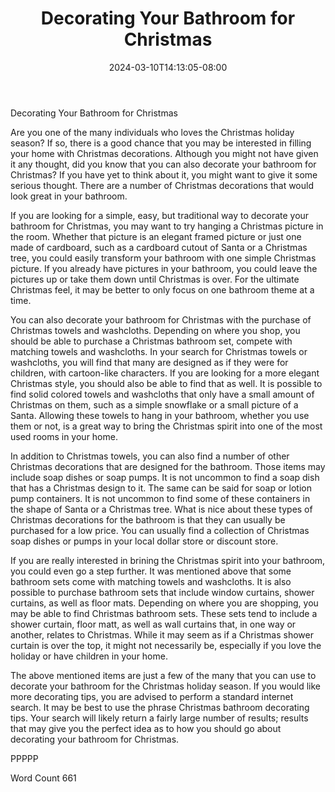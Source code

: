 ﻿---
title: "Decorating Your Bathroom for Christmas"
date: 2024-03-10T14:13:05-08:00
description: "Decorating for Christmas Tips for Web Success"
featured_image: "/images/Decorating for Christmas.jpg"
tags: ["Decorating for Christmas"]
---

Decorating Your Bathroom for Christmas

Are you one of the many individuals who loves the Christmas holiday season?  If so, there is a good chance that you may be interested in filling your home with Christmas decorations.  Although you might not have given it any thought, did you know that you can also decorate your bathroom for Christmas?  If you have yet to think about it, you might want to give it some serious thought. There are a number of Christmas decorations that would look great in your bathroom.

If you are looking for a simple, easy, but traditional way to decorate your bathroom for Christmas, you may want to try hanging a Christmas picture in the room.  Whether that picture is an elegant framed picture or just one made of cardboard, such as a cardboard cutout of Santa or a Christmas tree, you could easily transform your bathroom with one simple Christmas picture.  If you already have pictures in your bathroom, you could leave the pictures up or take them down until Christmas is over. For the ultimate Christmas feel, it may be better to only focus on one bathroom theme at a time. 

You can also decorate your bathroom for Christmas with the purchase of Christmas towels and washcloths. Depending on where you shop, you should be able to purchase a Christmas bathroom set, compete with matching towels and washcloths. In your search for Christmas towels or washcloths, you will find that many are designed as if they were for children, with cartoon-like characters.  If you are looking for a more elegant Christmas style, you should also be able to find that as well. It is possible to find solid colored towels and washcloths that only have a small amount of Christmas on them, such as a simple snowflake or a small picture of a Santa. Allowing these towels to hang in your bathroom, whether you use them or not, is a great way to bring the Christmas spirit into one of the most used rooms in your home.  

In addition to Christmas towels, you can also find a number of other Christmas decorations that are designed for the bathroom.  Those items may include soap dishes or soap pumps.  It is not uncommon to find a soap dish that has a Christmas design to it.  The same can be said for soap or lotion pump containers. It is not uncommon to find some of these containers in the shape of Santa or a Christmas tree.  What is nice about these types of Christmas decorations for the bathroom is that they can usually be purchased for a low price. You can usually find a collection of Christmas soap dishes or pumps in your local dollar store or discount store.

If you are really interested in brining the Christmas spirit into your bathroom, you could even go a step further.  It was mentioned above that some bathroom sets come with matching towels and washcloths. It is also possible to purchase bathroom sets that include window curtains, shower curtains, as well as floor mats.  Depending on where you are shopping, you may be able to find Christmas bathroom sets.  These sets tend to include a shower curtain, floor matt, as well as wall curtains that, in one way or another, relates to Christmas.  While it may seem as if a Christmas shower curtain is over the top, it might not necessarily be, especially if you love the holiday or have children in your home. 

The above mentioned items are just a few of the many that you can use to decorate your bathroom for the Christmas holiday season.  If you would like more decorating tips, you are advised to perform a standard internet search.  It may be best to use the phrase Christmas bathroom decorating tips.  Your search will likely return a fairly large number of results; results that may give you the perfect idea as to how you should go about decorating your bathroom for Christmas.  

PPPPP

Word Count 661

